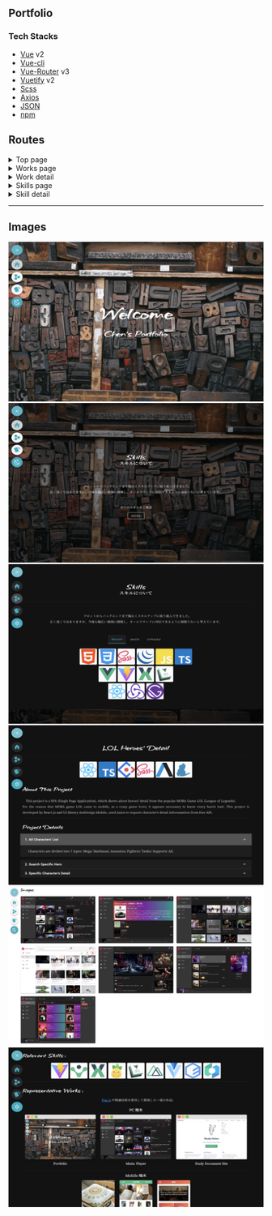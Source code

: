 ## Portfolio

### Tech Stacks

- [Vue]() v2
- [Vue-cli]()
- [Vue-Router]() v3
- [Vuetify]() v2
- [Scss]()
- [Axios]()
- [JSON]()
- [npm]()

## Routes

<details>
<summary>Top page</summary>
/
</details>

<details>
<summary>Works page</summary>
/works
</details>

<details>
<summary>Work detail</summary>
/detail/work?id=xxx
</details>

<details>
<summary>Skills page</summary>
/skills
</details>

<details>
<summary>Skill detail</summary>
/detail/skill?id=xxx
</details>

<!-- <details>
<summary>/private</summary>
details...
</details> -->

---

## Images

![](./public/pics/home-main.png)
![](./public/pics/home-skills.png)
![](./public/pics/skills.png)
![](./public/pics/detail-work-01.png)
![](./public/pics/detail-work-02.png)
![](./public/pics/detail-skill-01.png)
